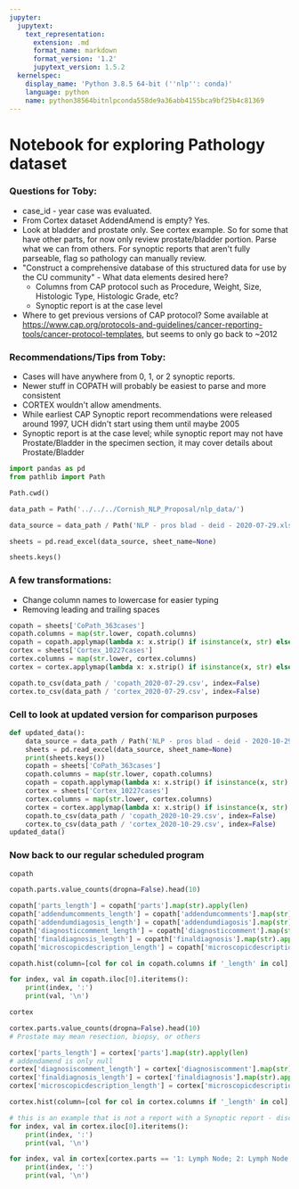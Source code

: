 ```yaml
---
jupyter:
  jupytext:
    text_representation:
      extension: .md
      format_name: markdown
      format_version: '1.2'
      jupytext_version: 1.5.2
  kernelspec:
    display_name: 'Python 3.8.5 64-bit (''nlp'': conda)'
    language: python
    name: python38564bitnlpconda558de9a36abb4155bca9bf25b4c81369
---
```


# Notebook for exploring Pathology dataset

### Questions for Toby:
* case_id - year case was evaluated.
* From Cortex dataset AddendAmend is empty? Yes.
* Look at bladder and prostate only. See cortex example. So for some that have other parts, for now only review prostate/bladder portion. Parse what we can from others. For synoptic reports that aren't fully parseable,  flag so pathology can manually review.
* "Construct a comprehensive database of this structured data for use by the CU community" - What data elements desired here?
  * Columns from CAP protocol such as Procedure, Weight, Size, Histologic Type, Histologic Grade, etc?
  * Synoptic report is at the case level
* Where to get previous versions of CAP protocol? Some available at https://www.cap.org/protocols-and-guidelines/cancer-reporting-tools/cancer-protocol-templates, but seems to only go back to ~2012

### Recommendations/Tips from Toby:
* Cases will have anywhere from 0, 1, or 2 synoptic reports.
* Newer stuff in COPATH will probably be easiest to parse and more consistent
* CORTEX wouldn't allow amendments.
* While earliest CAP Synoptic report recommendations were released around 1997, UCH didn't start using them until maybe 2005
* Synoptic report is at the case level; while synoptic report may not have Prostate/Bladder in the specimen section, it may cover details about Prostate/Bladder

```python
import pandas as pd
from pathlib import Path
```

```python
Path.cwd()
```

```python
data_path = Path('../../../Cornish_NLP_Proposal/nlp_data/')
```

```python
data_source = data_path / Path('NLP - pros blad - deid - 2020-07-29.xlsx')
```

```python
sheets = pd.read_excel(data_source, sheet_name=None)
```

```python
sheets.keys()
```

### A few transformations:

* Change column names to lowercase for easier typing
* Removing leading and trailing spaces

```python
copath = sheets['CoPath_363cases']
copath.columns = map(str.lower, copath.columns)
copath = copath.applymap(lambda x: x.strip() if isinstance(x, str) else x)
cortex = sheets['Cortex_10227cases']
cortex.columns = map(str.lower, cortex.columns)
cortex = cortex.applymap(lambda x: x.strip() if isinstance(x, str) else x)
```

```python
copath.to_csv(data_path / 'copath_2020-07-29.csv', index=False)
cortex.to_csv(data_path / 'cortex_2020-07-29.csv', index=False)
```

### Cell to look at updated version for comparison purposes

```python
def updated_data():
    data_source = data_path / Path('NLP - pros blad - deid - 2020-10-29.xlsx')
    sheets = pd.read_excel(data_source, sheet_name=None)
    print(sheets.keys())
    copath = sheets['CoPath_363cases']
    copath.columns = map(str.lower, copath.columns)
    copath = copath.applymap(lambda x: x.strip() if isinstance(x, str) else x)
    cortex = sheets['Cortex_10227cases']
    cortex.columns = map(str.lower, cortex.columns)
    cortex = cortex.applymap(lambda x: x.strip() if isinstance(x, str) else x)
    copath.to_csv(data_path / 'copath_2020-10-29.csv', index=False)
    cortex.to_csv(data_path / 'cortex_2020-10-29.csv', index=False)
updated_data()
```

### Now back to our regular scheduled program

```python
copath
```

```python
copath.parts.value_counts(dropna=False).head(10)
```

```python
copath['parts_length'] = copath['parts'].map(str).apply(len)
copath['addendumcomments_length'] = copath['addendumcomments'].map(str).apply(len)
copath['addendumdiagosis_length'] = copath['addendumdiagosis'].map(str).apply(len)
copath['diagnosticcomment_length'] = copath['diagnosticcomment'].map(str).apply(len)
copath['finaldiagnosis_length'] = copath['finaldiagnosis'].map(str).apply(len)
copath['microscopicdescription_length'] = copath['microscopicdescription'].map(str).apply(len)
```

```python
copath.hist(column=[col for col in copath.columns if '_length' in col], bins=50, figsize=(20, 4), layout=(1,6))
```

```python
for index, val in copath.iloc[0].iteritems():
    print(index, ':')
    print(val, '\n')
```

```python
cortex
```

```python
cortex.parts.value_counts(dropna=False).head(10)
# Prostate may mean resection, biopsy, or others
```

```python
cortex['parts_length'] = cortex['parts'].map(str).apply(len)
# addendamend is only null
cortex['diagnosiscomment_length'] = cortex['diagnosiscomment'].map(str).apply(len)
cortex['finaldiagnosis_length'] = cortex['finaldiagnosis'].map(str).apply(len)
cortex['microscopicdescription_length'] = cortex['microscopicdescription'].map(str).apply(len)
```

```python
cortex.hist(column=[col for col in cortex.columns if '_length' in col], bins=50, figsize=(16, 4), layout=(1,4))
```

```python
# this is an example that is not a report with a Synoptic report - discard this one
for index, val in cortex.iloc[0].iteritems():
    print(index, ':')
    print(val, '\n')
```

```python
for index, val in cortex[cortex.parts == '1: Lymph Node; 2: Lymph Node; 3: Prostate'].iloc[0].iteritems():
    print(index, ':')
    print(val, '\n')
```

```python

```
